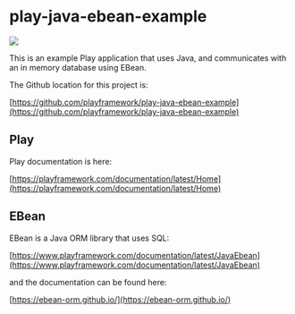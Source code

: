 # play-java-ebean-example

[<img src="https://img.shields.io/travis/playframework/play-java-ebean-example.svg"/>](https://travis-ci.org/playframework/play-java-ebean-example)

This is an example Play application that uses Java, and communicates with an in memory database using EBean.

The Github location for this project is:

[https://github.com/playframework/play-java-ebean-example](https://github.com/playframework/play-java-ebean-example)

## Play

Play documentation is here:

[https://playframework.com/documentation/latest/Home](https://playframework.com/documentation/latest/Home)

## EBean

EBean is a Java ORM library that uses SQL:

[https://www.playframework.com/documentation/latest/JavaEbean](https://www.playframework.com/documentation/latest/JavaEbean)

and the documentation can be found here:

[https://ebean-orm.github.io/](https://ebean-orm.github.io/)
